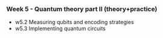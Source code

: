 <!-- .slide: data-background="#ffffffff" -->

<section data-transition="none">

### Week 5 - Quantum theory part II (theory+practice)<!-- .element: class="r-fit-text" -->

- w5.2 Measuring qubits and encoding strategies
- w5.3 Implementing quantum circuits

</section>

<!-- ============================================================================ -->